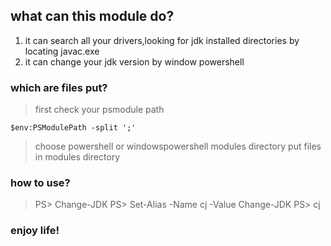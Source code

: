 ## what can this module do?
1. it can search all your drivers,looking for jdk installed directories by locating javac.exe
2. it can change your jdk version by window powershell

### which are files put?
> first check your psmodule path
```
$env:PSModulePath -split ';'
```
> choose powershell or windowspowershell modules directory
> put files in modules directory
### how to use?
> PS> Change-JDK 
> PS> Set-Alias -Name cj -Value Change-JDK
> PS> cj
### enjoy life!
